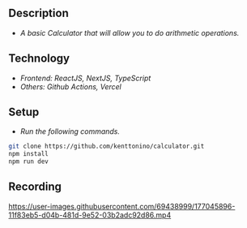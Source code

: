 ## Description
- _A basic Calculator that will allow you to do arithmetic operations._

## Technology
- _Frontend: ReactJS, NextJS, TypeScript_
- _Others: Github Actions, Vercel_

## Setup
- _Run the following commands._
```bash
git clone https://github.com/kenttonino/calculator.git
npm install
npm run dev
```

## Recording
https://user-images.githubusercontent.com/69438999/177045896-11f83eb5-d04b-481d-9e52-03b2adc92d86.mp4

